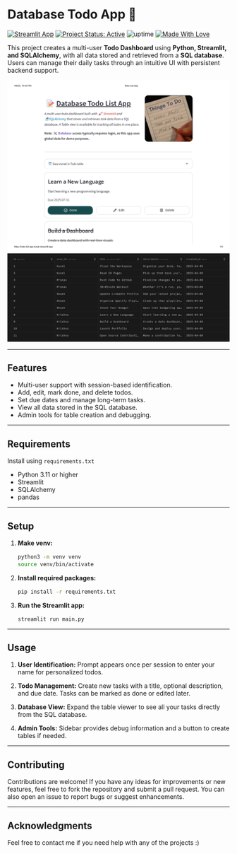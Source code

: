 # Database Todo App 📝

[![Streamlit App](https://static.streamlit.io/badges/streamlit_badge_black_white.svg)](https://todo-list-app-kunal.streamlit.app/)
[![Project Status: Active](https://www.repostatus.org/badges/latest/active.svg)](https://www.repostatus.org/#active)
![uptime](https://img.shields.io/badge/uptime-100%25-brightgreen)
[![Made With Love](https://img.shields.io/badge/Made%20With-Love-orange.svg)](https://github.com/kunal9960)

This project creates a multi-user **Todo Dashboard** using **Python, Streamlit, and SQLAlchemy**, with all data stored and retrieved from a **SQL database**. Users can manage their daily tasks through an intuitive UI with persistent backend support.

<img src="https://github.com/kunal9960/streamlit_todo_list_app/blob/master/Main%20Page.jpg?raw=true" width="800">
<img src="https://github.com/kunal9960/streamlit_todo_list_app/blob/master/Database.png?raw=true" width="800">

---

## Features

- Multi-user support with session-based identification.
- Add, edit, mark done, and delete todos.
- Set due dates and manage long-term tasks.
- View all data stored in the SQL database.
- Admin tools for table creation and debugging.

---

## Requirements

Install using  ```requirements.txt```
- Python 3.11 or higher
- Streamlit
- SQLAlchemy
- pandas

---

## Setup

1. **Make venv:**

    ```bash
    python3 -m venv venv
    source venv/bin/activate
    ```

2. **Install required packages:**

    ```bash
    pip install -r requirements.txt
    ```

3. **Run the Streamlit app:**
   ```bash
   streamlit run main.py
   ```

---

## Usage

1. **User Identification:**
Prompt appears once per session to enter your name for personalized todos.

2. **Todo Management:**
Create new tasks with a title, optional description, and due date. Tasks can be marked as done or edited later.

3. **Database View:**
Expand the table viewer to see all your tasks directly from the SQL database.

4. **Admin Tools:**
Sidebar provides debug information and a button to create tables if needed.

---

## Contributing

Contributions are welcome! If you have any ideas for improvements or new features, feel free to fork the repository and submit a pull request. You can also open an issue to report bugs or suggest enhancements.

---

## Acknowledgments

Feel free to contact me if you need help with any of the projects :)
